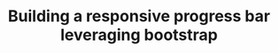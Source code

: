---
publishDate: "Nov 17 2022"
title: "Building a responsive progress bar leveraging bootstrap"
description: "Binding the ideas from UX deisgners for a progess stepper in a design system"
excerpt: "At first blush it is an easy component. Adding the complexity of a design which is being changed on the fly needs a flexible design variations. Building for eventual integration into a React platform without snowflakes results in an interesting solution."
image: "~/assets/images/progress-bar.jpg"
category: "Tutorials"
tags: [design system, javascript, semantic]
---